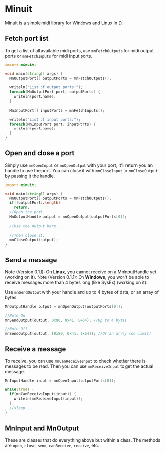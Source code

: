 # Minuit

Minuit is a simple midi library for Windows and Linux in D.


## Fetch port list

To get a list of all available midi ports, use `mnFetchOutputs` for midi output ports or `mnFetchInputs` for midi input ports.

```d
import minuit;

void main(string[] args) {
  MnOutputPort[] outputPorts = mnFetchOutputs();

  writeln("List of output ports:");
  foreach(MnOutputPort port; outputPorts) {
    writeln(port.name);
  }
  
  MnInputPort[] inputPorts = mnFetchInputs();

  writeln("List of input ports:");
  foreach(MnInputPort port; inputPorts) {
    writeln(port.name);
  }
}
```

## Open and close a port

Simply use `mnOpenInput` or `mnOpenOutput` with your port, it'll return you an handle to use the port.
You can close it with `mnCloseInput` or `mnCloseOutput` by passing it the handle.

```d
import minuit;

void main(string[] args) {
  MnOutputPort[] outputPorts = mnFetchOutputs();
  if(!outputPorts.length)
    return;
  //Open the port.
  MnOutputHandle output = mnOpenOutput(outputPorts[0]);
  
  //Use the output here...
  
  //Then close it.
  mnCloseOutput(output);
}
```

## Send a message

Note (Version 0.1.1): On **Linux**, you cannot receive on a MnInputHandle yet (working on it).
Note (Version 0.1.1): On **Windows**, you won't be able to receive messages more than 4 bytes long (like SysEx) (working on it).

Use `mnSendOutput` with your handle and up to 4 bytes of data, or an array of bytes.

```d
MnOutputHandle output = mnOpenOutput(outputPorts[0]);

//Note On
mnSendOutput(output, 0x90, 0x41, 0x64); //Up to 4 bytes

//Note Off
mnSendOutput(output, [0x80, 0x41, 0x64]); //Or an array (no limit)
```

## Receive a message

To receive, you can use `mnCanReceiveInput` to check whether there is messages to be read.
Then you can use `mnReceiveInput` to get the actual message.

```d
MnInputHandle input = mnOpenInput(outputPorts[0]);

while(true) {
  if(mnCanReceiveInput(input)) {
    writeln(mnReceiveInput(input));
  }
  //sleep...
}
```

## MnInput and MnOutput

These are classes that do everything above but within a class.
The methods are `open`, `close`, `send`, `canReceive`, `receive`, etc.
